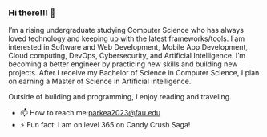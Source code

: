 ### Hi there!!! 👋

<!--
**ashamarieparke/AshamarieParke** is a ✨ _special_ ✨ repository because its `README.md` (this file) appears on your GitHub profile. -->

<!-- Here are some ideas to get you started: -->

I’m a rising undergraduate studying Computer Science who has always loved technology and keeping up with the latest frameworks/tools. I am interested in Software and Web Development, Mobile App Development, Cloud computing, DevOps, Cybersecurity, and Artificial Intelligence.
I’m becoming a better engineer by practicing new skills and building new projects. After I receive my Bachelor of Science in Computer Science, I plan on earning a Master of Science in Artificial Intelligence. 

Outside of building and programming, I enjoy reading and traveling.

- 📫 How to reach me:parkea2023@fau.edu
- ⚡ Fun fact: I am on level 365 on Candy Crush Saga!
  
